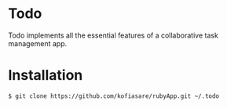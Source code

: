 Todo
=
Todo implements all the essential features of a collaborative
task management app.

Installation
==
	$ git clone https://github.com/kofiasare/rubyApp.git ~/.todo